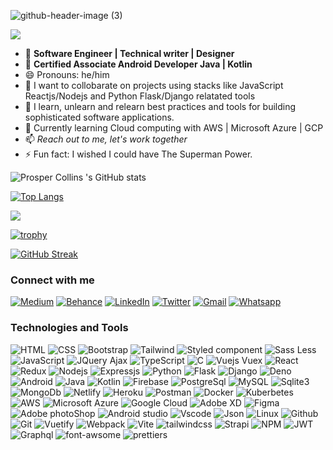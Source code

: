 ![github-header-image (3)](https://user-images.githubusercontent.com/55124189/177901330-283ebb4b-80af-4ec3-9b9e-bfbecbf4b314.png)

![](https://komarev.com/ghpvc/?username=papilocollanso&color=green)
- 👀 **Software Engineer | Technical writer | Designer**
- 👀 **Certified Associate Android Developer Java | Kotlin**
- 😄 Pronouns: he/him
- 👯 I want to collobarate on projects using stacks like JavaScript Reactjs/Nodejs and Python Flask/Django relatated tools
- 🌱 I learn, unlearn and relearn best practices and tools for building sophisticated software applications.
- 🌱 Currently learning Cloud computing with AWS | Microsoft Azure | GCP
- 📫 *Reach out to me, let's work together*
- ⚡ Fun fact: I wished I could have The Superman Power.     

![Prosper Collins 's GitHub stats](https://github-readme-stats.vercel.app/api?username=papilocollanso&show_icons=true&theme=radical)

[![Top Langs](https://github-readme-stats.vercel.app/api/top-langs/?username=papilocollanso)](https://github.com/papilocollanso/github-readme-stats)

![](https://github-profile-summary-cards.vercel.app/api/cards/profile-details?username=papilocollanso&theme=vue)

[![trophy](https://github-profile-trophy.vercel.app/?username=papilocollanso)](https://github.com/papilocollanso/github-profile-trophy)

[![GitHub Streak](https://github-readme-streak-stats.herokuapp.com/?user=papilocollanso)](https://git.io/streak-stats)


### Connect with me 

  
[![Medium](https://img.shields.io/badge/Medium-12100E?style=for-the-badge&logo=medium&logoColor=white)](https://medium.com/@papilo_collanso) [![Behance](https://img.shields.io/badge/Behance-0054F7?style=for-the-badge&logo=behance&logoColor=white)](https://www.behance.net/papilocollanso) [![LinkedIn](https://user-images.githubusercontent.com/55124189/177904680-920089a7-eb9a-42b1-a725-328031aa4294.svg)](https://linkedin.com/in/collins-prosper-919b9a191/)  [![Twitter](https://img.shields.io/badge/Twitter-1DA1F2?style=for-the-badge&logo=twitter&logoColor=white)](https://twitter.com/papilocollanso)  [![Gmail](https://img.shields.io/badge/Gmail-D14836?style=for-the-badge&logo=gmail&logoColor=white)](https://mail.google.com/mail/u/papilocollanso@gmail.com)  [![Whatsapp](https://img.shields.io/badge/WhatsApp-25D366?style=for-the-badge&logo=whatsapp&logoColor=white)](https://wa.me/08034206320)
  
### Technologies and Tools

![HTML](https://img.shields.io/badge/HTML5-E34F26?style=for-the-badge&logo=html5&logoColor=white)  ![CSS](https://img.shields.io/badge/CSS3-1572B6?style=for-the-badge&logo=css3&logoColor=white)  ![Bootstrap](https://img.shields.io/badge/Bootstrap-563D7C?style=for-the-badge&logo=bootstrap&logoColor=white)  	![Tailwind](https://img.shields.io/badge/Tailwind_CSS-38B2AC?style=for-the-badge&logo=tailwind-css&logoColor=white)  ![Styled component](https://img.shields.io/badge/styled--components-DB7093?style=for-the-badge&logo=styled-components&logoColor=white)  ![Sass](https://img.shields.io/badge/Sass-CC6699?style=for-the-badge&logo=sass&logoColor=white)  Less  ![JavaScript](https://img.shields.io/badge/JavaScript-323330?style=for-the-badge&logo=javascript&logoColor=F7DF1E)  ![JQuery](https://img.shields.io/badge/jQuery-0769AD?style=for-the-badge&logo=jquery&logoColor=white)  Ajax  ![TypeScript](https://img.shields.io/badge/TypeScript-007ACC?style=for-the-badge&logo=typescript&logoColor=white)  ![C](https://img.shields.io/badge/C-00599C?style=for-the-badge&logo=c&logoColor=white)  ![ Vuejs](https://img.shields.io/badge/Vue.js-35495E?style=for-the-badge&logo=vuedotjs&logoColor=4FC08)  Vuex  	![React](https://img.shields.io/badge/React-20232A?style=for-the-badge&logo=react&logoColor=61DAFB)  ![Redux](https://img.shields.io/badge/Redux-593D88?style=for-the-badge&logo=redux&logoColor=white)  ![Nodejs](https://img.shields.io/badge/Node.js-339933?style=for-the-badge&logo=nodedotjs&logoColor=white)  ![Expressjs](https://img.shields.io/badge/Express.js-000000?style=for-the-badge&logo=express&logoColor=white)  ![Python](https://img.shields.io/badge/Python-FFD43B?style=for-the-badge&logo=python&logoColor=blue)  ![Flask](https://img.shields.io/badge/Flask-000000?style=for-the-badge&logo=flask&logoColor=white)  ![Django](https://img.shields.io/badge/Django-092E20?style=for-the-badge&logo=django&logoColor=green)  ![Deno](https://img.shields.io/badge/Deno-white?style=for-the-badge&logo=deno&logoColor=464647)  	![Android](https://img.shields.io/badge/Android-3DDC84?style=for-the-badge&logo=android&logoColor=white)  ![Java](https://img.shields.io/badge/Java-ED8B00?style=for-the-badge&logo=java&logoColor=white)  	![Kotlin](https://img.shields.io/badge/Kotlin-0095D5?&style=for-the-badge&logo=kotlin&logoColor=white)  ![Firebase](https://img.shields.io/badge/firebase-ffca28?style=for-the-badge&logo=firebase&logoColor=black)  ![PostgreSql](https://img.shields.io/badge/PostgreSQL-316192?style=for-the-badge&logo=postgresql&logoColor=white) 	![MySQL](https://img.shields.io/badge/MySQL-005C84?style=for-the-badge&logo=mysql&logoColor=white)  ![Sqlite3](https://img.shields.io/badge/SQLite-07405E?style=for-the-badge&logo=sqlite&logoColor=white)	![MongoDb](https://img.shields.io/badge/MongoDB-4EA94B?style=for-the-badge&logo=mongodb&logoColor=white)  ![Netlify](https://img.shields.io/badge/Netlify-00C7B7?style=for-the-badge&logo=netlify&logoColor=white)  ![Heroku](https://img.shields.io/badge/Heroku-430098?style=for-the-badge&logo=heroku&logoColor=white) ![Postman](https://img.shields.io/badge/Postman-FF6C37?style=for-the-badge&logo=Postman&logoColor=white)  	![Docker](https://img.shields.io/badge/Docker-2CA5E0?style=for-the-badge&logo=docker&logoColor=white) 	![Kuberbetes](https://img.shields.io/badge/kubernetes-326ce5.svg?&style=for-the-badge&logo=kubernetes&logoColor=white)  	![AWS](https://img.shields.io/badge/Amazon_AWS-FF9900?style=for-the-badge&logo=amazonaws&logoColor=white)  ![Microsoft Azure](https://img.shields.io/badge/microsoft%20azure-0089D6?style=for-the-badge&logo=microsoft-azure&logoColor=white)  ![Google Cloud](https://img.shields.io/badge/Google_Cloud-4285F4?style=for-the-badge&logo=google-cloud&logoColor=white)  ![Adobe XD](https://img.shields.io/badge/Adobe%20XD-470137?style=for-the-badge&logo=Adobe%20XD&logoColor=#FF61F6)  ![Figma](https://img.shields.io/badge/Figma-F24E1E?style=for-the-badge&logo=figma&logoColor=white)  ![Adobe photoShop](https://img.shields.io/badge/Adobe%20Photoshop-31A8FF?style=for-the-badge&logo=Adobe%20Photoshop&logoColor=black)  ![Android studio](https://img.shields.io/badge/Android_Studio-3DDC84?style=for-the-badge&logo=android-studio&logoColor=white)  ![Vscode](https://img.shields.io/badge/VSCode-0078D4?style=for-the-badge&logo=visual%20studio%20code&logoColor=white)  ![Json](https://img.shields.io/badge/json-5E5C5C?style=for-the-badge&logo=json&logoColor=white)  ![Linux](https://img.shields.io/badge/Linux-FCC624?style=for-the-badge&logo=linux&logoColor=black)  ![Github](https://img.shields.io/badge/GitHub-100000?style=for-the-badge&logo=github&logoColor=white)  	![Git](https://img.shields.io/badge/GIT-E44C30?style=for-the-badge&logo=git&logoColor=white)  ![Vuetify](https://img.shields.io/badge/Vuetify-1867C0?style=for-the-badge&logo=vuetify&logoColor=white)  ![Webpack](	https://img.shields.io/badge/Webpack-8DD6F9?style=for-the-badge&logo=Webpack&logoColor=white)  ![Vite](	https://img.shields.io/badge/Tailwind_CSS-38B2AC?style=for-the-badge&logo=tailwind-css&logoColor=white)  ![tailwindcss](https://img.shields.io/badge/strapi-2e7eea?style=for-the-badge&logo=strapi&logoColor=white)  ![Strapi](https://img.shields.io/badge/strapi-2e7eea?style=for-the-badge&logo=strapi&logoColor=white)  ![NPM](	https://img.shields.io/badge/kubernetes-326ce5.svg?&style=for-the-badge&logo=kubernetes&logoColor=white)
 	![JWT](https://img.shields.io/badge/JWT-000000?style=for-the-badge&logo=JSON%20web%20tokens&logoColor=white)  ![Graphql](	https://img.shields.io/badge/GraphQl-E10098?style=for-the-badge&logo=graphql&logoColor=white)  ![font-awsome](https://img.shields.io/badge/Font_Awesome-339AF0?style=for-the-badge&logo=fontawesome&logoColor=white)  ![prettiers](https://img.shields.io/badge/prettier-1A2C34?style=for-the-badge&logo=prettier&logoColor=F7BA3E)




